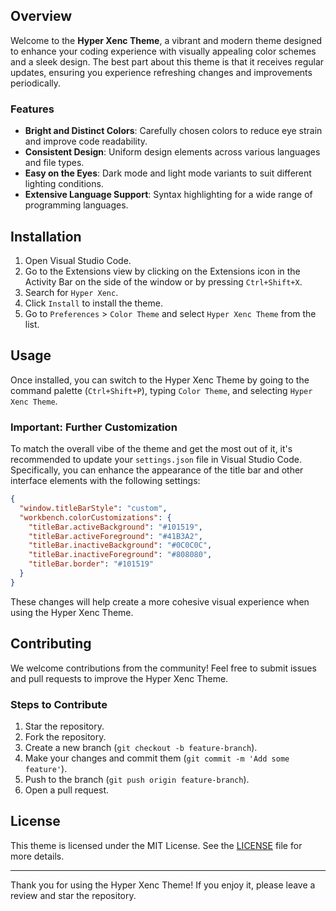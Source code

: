 ## Overview

Welcome to the **Hyper Xenc Theme**, a vibrant and modern theme designed to enhance your coding experience with visually appealing color schemes and a sleek design. The best part about this theme is that it receives regular updates, ensuring you experience refreshing changes and improvements periodically.

### Features

- **Bright and Distinct Colors**: Carefully chosen colors to reduce eye strain and improve code readability.
- **Consistent Design**: Uniform design elements across various languages and file types.
- **Easy on the Eyes**: Dark mode and light mode variants to suit different lighting conditions.
- **Extensive Language Support**: Syntax highlighting for a wide range of programming languages.

## Installation

1. Open Visual Studio Code.
2. Go to the Extensions view by clicking on the Extensions icon in the Activity Bar on the side of the window or by pressing `Ctrl+Shift+X`.
3. Search for `Hyper Xenc`.
4. Click `Install` to install the theme.
5. Go to `Preferences` > `Color Theme` and select `Hyper Xenc Theme` from the list.

## Usage

Once installed, you can switch to the Hyper Xenc Theme by going to the command palette (`Ctrl+Shift+P`), typing `Color Theme`, and selecting `Hyper Xenc Theme`.

### **Important: Further Customization**

To match the overall vibe of the theme and get the most out of it, it's recommended to update your `settings.json` file in Visual Studio Code. Specifically, you can enhance the appearance of the title bar and other interface elements with the following settings:

```json
{
  "window.titleBarStyle": "custom",
  "workbench.colorCustomizations": {
    "titleBar.activeBackground": "#101519",
    "titleBar.activeForeground": "#41B3A2",
    "titleBar.inactiveBackground": "#0C0C0C",
    "titleBar.inactiveForeground": "#808080",
    "titleBar.border": "#101519"
  }
}
```

These changes will help create a more cohesive visual experience when using the Hyper Xenc Theme.

## Contributing

We welcome contributions from the community! Feel free to submit issues and pull requests to improve the Hyper Xenc Theme.

### Steps to Contribute

1. Star the repository.
2. Fork the repository.
3. Create a new branch (`git checkout -b feature-branch`).
4. Make your changes and commit them (`git commit -m 'Add some feature'`).
5. Push to the branch (`git push origin feature-branch`).
6. Open a pull request.

## License

This theme is licensed under the MIT License. See the [LICENSE](https://github.com/Hyper-Xenc/hypexenc-vscode-theme/blob/main/LICENSE) file for more details.

---

Thank you for using the Hyper Xenc Theme! If you enjoy it, please leave a review and star the repository.
